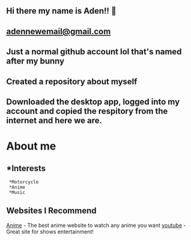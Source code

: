 ## Hi there my name is Aden!! 👋
## adennewemail@gmail.com
## Just a normal github account lol that's named after my bunny
## Created a repository about myself
## Downloaded the desktop app, logged into my account and copied the respitory from the internet and here we are.
# About me
## *Interests 
     *Motorcycle  
     *Anime  
     *Music 
## Websites I Recommend 
[Anime](https://www.bing.com/ck/a?!&&p=402beda36a36435aJmltdHM9MTcyNzIyMjQwMCZpZ3VpZD0zMDEzMGEwNi1lYjBiLTZkNjYtMjA1Ni0xZTNiZWE1ZDZjN2MmaW5zaWQ9NTcxMQ&ptn=3&ver=2&hsh=3&fclid=30130a06-eb0b-6d66-2056-1e3bea5d6c7c&psq=crunchyroll&u=a1aHR0cHM6Ly93d3cuY3J1bmNoeXJvbGwuY29tLw&ntb=1) - The best anime website to watch any anime you want  [youtube](https://www.youtube.com/) - Great site for shows entertainment!
<!--
**truenigtron/truenigtron** is a ✨ _special_ ✨ repository because its `README.md` (this file) appears on your GitHub profile.

Here are some ideas to get you started:

- 🔭 I’m currently working on ...
- 🌱 I’m currently learning ...
- 👯 I’m looking to collaborate on ...
- 🤔 I’m looking for help with ...
- 💬 Ask me about ...
- 📫 How to reach me: ...
- 😄 Pronouns: ...
- ⚡ Fun fact: ...
-->
